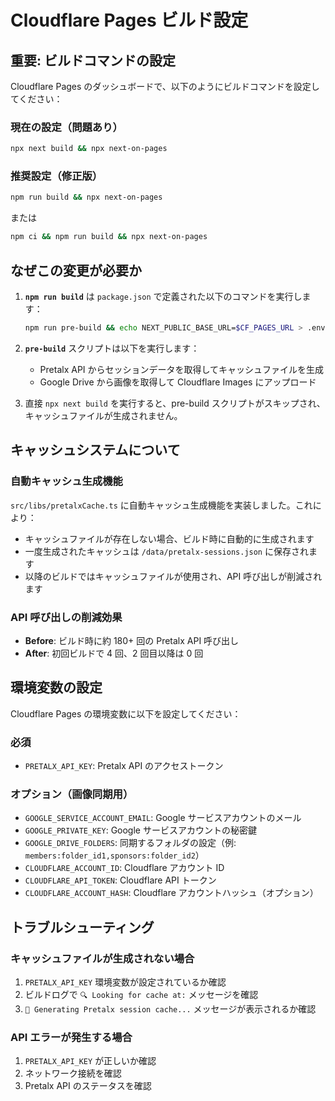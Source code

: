 # Cloudflare Pages ビルド設定

## 重要: ビルドコマンドの設定

Cloudflare Pages のダッシュボードで、以下のようにビルドコマンドを設定してください：

### 現在の設定（問題あり）
```bash
npx next build && npx next-on-pages
```

### 推奨設定（修正版）
```bash
npm run build && npx next-on-pages
```

または

```bash
npm ci && npm run build && npx next-on-pages
```

## なぜこの変更が必要か

1. **`npm run build`** は `package.json` で定義された以下のコマンドを実行します：
   ```bash
   npm run pre-build && echo NEXT_PUBLIC_BASE_URL=$CF_PAGES_URL > .env.production && next build && next-sitemap
   ```

2. **`pre-build`** スクリプトは以下を実行します：
   - Pretalx API からセッションデータを取得してキャッシュファイルを生成
   - Google Drive から画像を取得して Cloudflare Images にアップロード

3. 直接 `npx next build` を実行すると、pre-build スクリプトがスキップされ、キャッシュファイルが生成されません。

## キャッシュシステムについて

### 自動キャッシュ生成機能
`src/libs/pretalxCache.ts` に自動キャッシュ生成機能を実装しました。これにより：

- キャッシュファイルが存在しない場合、ビルド時に自動的に生成されます
- 一度生成されたキャッシュは `/data/pretalx-sessions.json` に保存されます
- 以降のビルドではキャッシュファイルが使用され、API 呼び出しが削減されます

### API 呼び出しの削減効果
- **Before**: ビルド時に約 180+ 回の Pretalx API 呼び出し
- **After**: 初回ビルドで 4 回、2 回目以降は 0 回

## 環境変数の設定

Cloudflare Pages の環境変数に以下を設定してください：

### 必須
- `PRETALX_API_KEY`: Pretalx API のアクセストークン

### オプション（画像同期用）
- `GOOGLE_SERVICE_ACCOUNT_EMAIL`: Google サービスアカウントのメール
- `GOOGLE_PRIVATE_KEY`: Google サービスアカウントの秘密鍵
- `GOOGLE_DRIVE_FOLDERS`: 同期するフォルダの設定（例: `members:folder_id1,sponsors:folder_id2`）
- `CLOUDFLARE_ACCOUNT_ID`: Cloudflare アカウント ID
- `CLOUDFLARE_API_TOKEN`: Cloudflare API トークン
- `CLOUDFLARE_ACCOUNT_HASH`: Cloudflare アカウントハッシュ（オプション）

## トラブルシューティング

### キャッシュファイルが生成されない場合
1. `PRETALX_API_KEY` 環境変数が設定されているか確認
2. ビルドログで `🔍 Looking for cache at:` メッセージを確認
3. `🔨 Generating Pretalx session cache...` メッセージが表示されるか確認

### API エラーが発生する場合
1. `PRETALX_API_KEY` が正しいか確認
2. ネットワーク接続を確認
3. Pretalx API のステータスを確認